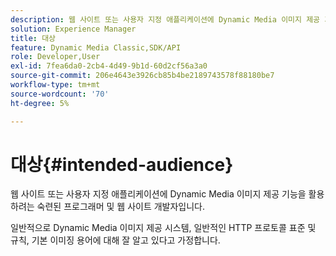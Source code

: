 ```yaml
---
description: 웹 사이트 또는 사용자 지정 애플리케이션에 Dynamic Media 이미지 제공 기능을 활용하려는 숙련된 프로그래머 및 웹 사이트 개발자입니다.
solution: Experience Manager
title: 대상
feature: Dynamic Media Classic,SDK/API
role: Developer,User
exl-id: 7fea6da0-2cb4-4d49-9b1d-60d2cf56a3a0
source-git-commit: 206e4643e3926cb85b4be2189743578f88180be7
workflow-type: tm+mt
source-wordcount: '70'
ht-degree: 5%

---
```


# 대상{#intended-audience}

웹 사이트 또는 사용자 지정 애플리케이션에 Dynamic Media 이미지 제공 기능을 활용하려는 숙련된 프로그래머 및 웹 사이트 개발자입니다.

일반적으로 Dynamic Media 이미지 제공 시스템, 일반적인 HTTP 프로토콜 표준 및 규칙, 기본 이미징 용어에 대해 잘 알고 있다고 가정합니다.
